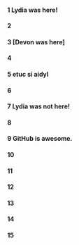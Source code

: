 #### 1 Lydia was here!
#### 2
#### 3 [Devon was here]
#### 4
#### 5 etuc si aidyl 
#### 6
#### 7 Lydia was not here!
#### 8
#### 9 GitHub is awesome.
#### 10
#### 11
#### 12
#### 13
#### 14
#### 15